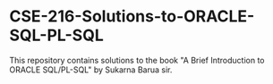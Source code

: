# CSE-216-Solutions-to-ORACLE-SQL-PL-SQL
This repository contains solutions to the book "A Brief Introduction to ORACLE SQL/PL-SQL" by Sukarna Barua sir.
